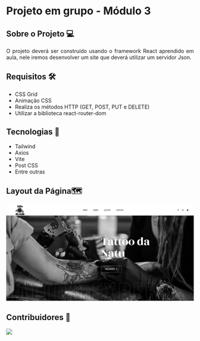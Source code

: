 <h1>Projeto em grupo - Módulo 3 </h1>

<h2>Sobre o Projeto 💻</h2>
<p align="justify">O projeto deverá ser construído usando o framework React aprendido em aula, nele iremos desenvolver um site que
deverá utilizar um servidor Json.</p>

<h2>Requisitos 🛠</h2>
<ul>
<li>CSS Grid </li>
<li>Animação CSS</li>
<li>Realiza os métodos HTTP (GET, POST, PUT e DELETE)</li>
<li>Utilizar a biblioteca react-router-dom</li>
</ul>

<h2>Tecnologias 🔮</h2>
<ul>
<li>Tailwind</li>
<li>Axios</li>
<li>Vite</li>
<li>Post CSS</li>
<li>Entre outras</li>
</ul>

<h2>Layout da Página🗺</h2>
<img src="https://raw.githubusercontent.com/TRQ10/Trabalho-Grupo-Modulo-3/main/src/img/gallery/interface.png"></img>

<h2>Contribuidores 🌟</h2>
<a href="https://github.com/TRQ10/Trabalho-Grupo-Modulo-3/graphs/contributors">
  <img src="https://contrib.rocks/image?repo=TRQ10/Trabalho-Grupo-Modulo-3" />
</a>
